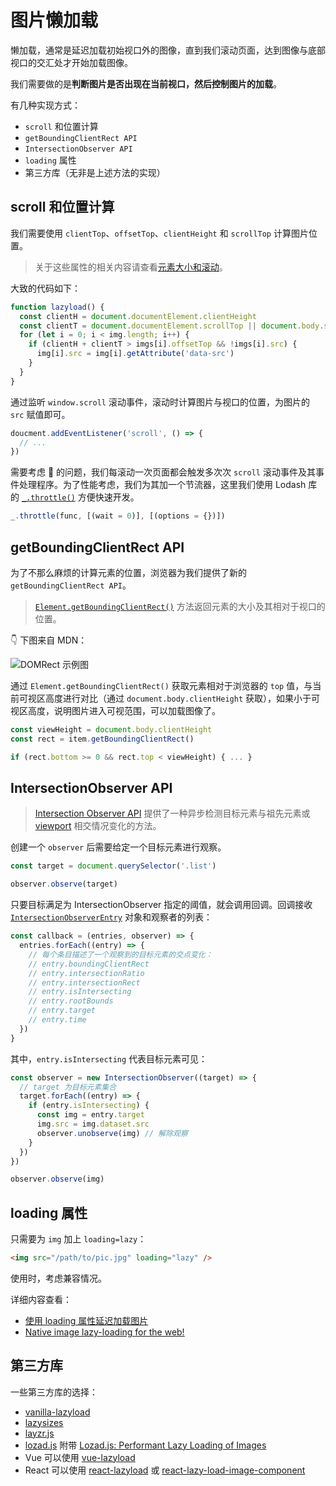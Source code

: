 # 图片懒加载

懒加载，通常是延迟加载初始视口外的图像，直到我们滚动页面，达到图像与底部视口的交汇处才开始加载图像。

我们需要做的是**判断图片是否出现在当前视口，然后控制图片的加载**。

有几种实现方式：

- `scroll` 和位置计算
- `getBoundingClientRect API`
- `IntersectionObserver API`
- `loading` 属性
- 第三方库（无非是上述方法的实现）

## scroll 和位置计算

我们需要使用 `clientTop`、`offsetTop`、`clientHeight` 和 `scrollTop` 计算图片位置。

> 关于这些属性的相关内容请查看[元素大小和滚动](https://zh.javascript.info/size-and-scroll#offsetwidthheight)。

大致的代码如下：

```js
function lazyload() {
  const clientH = document.documentElement.clientHeight
  const clientT = document.documentElement.scrollTop || document.body.scrollTop
  for (let i = 0; i < img.length; i++) {
    if (clientH + clientT > imgs[i].offsetTop && !imgs[i].src) {
      img[i].src = img[i].getAttribute('data-src')
    }
  }
}
```

通过监听 `window.scroll` 滚动事件，滚动时计算图片与视口的位置，为图片的 `src` 赋值即可。

```js
doucment.addEventListener('scroll', () => {
  // ...
})
```

需要考虑 🤔 的问题，我们每滚动一次页面都会触发多次次 `scroll` 滚动事件及其事件处理程序。为了性能考虑，我们为其加一个节流器，这里我们使用 Lodash 库的 [`_.throttle()`](https://lodash.com/docs/4.17.15#throttle) 方便快速开发。

```js
_.throttle(func, [(wait = 0)], [(options = {})])
```

## getBoundingClientRect API

为了不那么麻烦的计算元素的位置，浏览器为我们提供了新的 `getBoundingClientRect API`。

> [`Element.getBoundingClientRect()`](https://developer.mozilla.org/zh-CN/docs/Web/API/Element/getBoundingClientRect) 方法返回元素的大小及其相对于视口的位置。

👇 下图来自 MDN：

![DOMRect 示例图](https://upload-images.jianshu.io/upload_images/18281896-e3ba93318f2551a9.png?imageMogr2/auto-orient/strip%7CimageView2/2/w/1240)

通过 `Element.getBoundingClientRect()` 获取元素相对于浏览器的 `top` 值，与当前可视区高度进行对比（通过 `document.body.clientHeight` 获取），如果小于可视区高度，说明图片进入可视范围，可以加载图像了。

```js
const viewHeight = document.body.clientHeight
const rect = item.getBoundingClientRect()

if (rect.bottom >= 0 && rect.top < viewHeight) { ... }
```

## IntersectionObserver API

> [Intersection Observer API](https://developer.mozilla.org/zh-CN/docs/Web/API/Intersection_Observer_API) 提供了一种异步检测目标元素与祖先元素或 [viewport](https://developer.mozilla.org/zh-CN/docs/Glossary/Viewport) 相交情况变化的方法。

创建一个 `observer` 后需要给定一个目标元素进行观察。

```js
const target = document.querySelector('.list')

observer.observe(target)
```

只要目标满足为 IntersectionObserver 指定的阈值，就会调用回调。回调接收 [`IntersectionObserverEntry`](https://developer.mozilla.org/zh-CN/docs/Web/API/IntersectionObserverEntry) 对象和观察者的列表：

```js
const callback = (entries, observer) => {
  entries.forEach((entry) => {
    // 每个条目描述了一个观察到的目标元素的交点变化：
    // entry.boundingClientRect
    // entry.intersectionRatio
    // entry.intersectionRect
    // entry.isIntersecting
    // entry.rootBounds
    // entry.target
    // entry.time
  })
}
```

其中，`entry.isIntersecting` 代表目标元素可见：

```js
const observer = new IntersectionObserver((target) => {
  // target 为目标元素集合
  target.forEach((entry) => {
    if (entry.isIntersecting) {
      const img = entry.target
      img.src = img.dataset.src
      observer.unobserve(img) // 解除观察
    }
  })
})

observer.observe(img)
```

## loading 属性

只需要为 `img` 加上 `loading=lazy`：

```html
<img src="/path/to/pic.jpg" loading="lazy" />
```

使用时，考虑兼容情况。

详细内容查看：

- [使用 loading 属性延迟加载图片](https://www.jianshu.com/p/1f6c0bde603d)
- [Native image lazy-loading for the web!](https://addyosmani.com/blog/lazy-loading/)

## 第三方库

一些第三方库的选择：

- [vanilla-lazyload](https://github.com/verlok/vanilla-lazyload)
- [lazysizes](https://github.com/aFarkas/lazysizes)
- [layzr.js](https://github.com/callmecavs/layzr.js)
- [lozad.js](https://github.com/ApoorvSaxena/lozad.js) 附带 [Lozad.js: Performant Lazy Loading of Images](https://css-tricks.com/lozad-js-performant-lazy-loading-images/)
- Vue 可以使用 [vue-lazyload](https://github.com/hilongjw/vue-lazyload)
- React 可以使用 [react-lazyload](https://www.npmjs.com/package/react-lazyload) 或 [react-lazy-load-image-component](https://www.npmjs.com/package/react-lazy-load-image-component)
